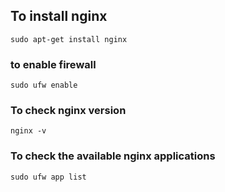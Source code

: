 
## To install nginx

```
sudo apt-get install nginx
```
### to enable firewall

```
sudo ufw enable
```
### To check nginx version

```
nginx -v
```

### To check the available nginx applications 

```
sudo ufw app list
```